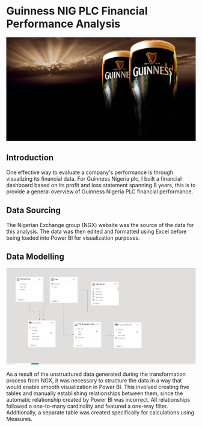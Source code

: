 # Guinness NIG PLC Financial Performance Analysis

![](Guinness_Walpaper.jpg)

## Introduction
One effective way to evaluate a company's performance is through visualizing its financial data. For Guinness Nigeria plc, I built a financial dashboard based on its profit and loss statement spanning 8 years, this is to provide a general overview of Guinness Nigeria PLC financial performance.

## Data Sourcing
The Nigerian Exchange group (NGX) website was the source of the data for this analysis. The data was then edited and formatted using Excel before being loaded into Power BI for visualization purposes.

## Data Modelling

![](Data_Model.JPG)

As a result of the unstructured data generated during the transformation process from NGX, it was necessary to structure the data in a way that would enable smooth visualization in Power BI. This involved creating five tables and manually establishing relationships between them, since the automatic relationship created by Power BI was incorrect. All relationships followed a one-to-many cardinality and featured a one-way filter. Additionally, a separate table was created specifically for calculations using Measures.

